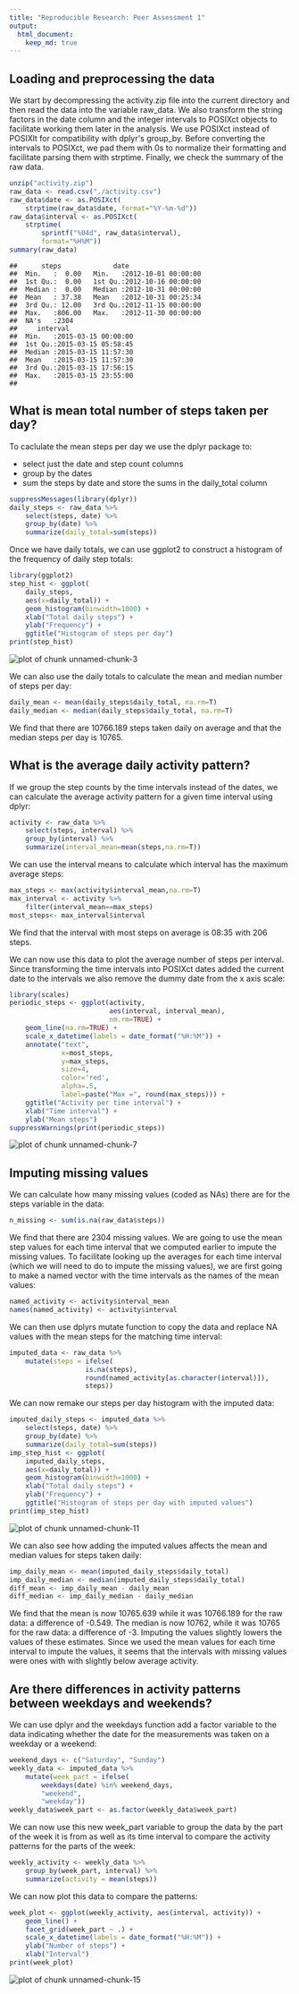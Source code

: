 ```yaml
---
title: "Reproducible Research: Peer Assessment 1"
output: 
  html_document:
    keep_md: true
---
```


## Loading and preprocessing the data

We start by decompressing the activity.zip file into the current directory and then read the data into the variable raw_data. We also transform the string factors in the date column and the integer intervals to POSIXct objects to facilitate working them later in the analysis. We use POSIXct instead of POSIXlt for compatibility with dplyr's group_by. Before converting the intervals to POSIXct, we pad them with 0s to normalize their formatting and facilitate parsing them with strptime. Finally, we check the summary of the raw data.

```r
unzip("activity.zip")
raw_data <- read.csv("./activity.csv")
raw_data$date <- as.POSIXct(
    strptime(raw_data$date, format="%Y-%m-%d"))
raw_data$interval <- as.POSIXct(
    strptime(
        sprintf("%04d", raw_data$interval),
        format="%H%M"))
summary(raw_data)
```

```
##      steps             date                    
##  Min.   :  0.00   Min.   :2012-10-01 00:00:00  
##  1st Qu.:  0.00   1st Qu.:2012-10-16 00:00:00  
##  Median :  0.00   Median :2012-10-31 00:00:00  
##  Mean   : 37.38   Mean   :2012-10-31 00:25:34  
##  3rd Qu.: 12.00   3rd Qu.:2012-11-15 00:00:00  
##  Max.   :806.00   Max.   :2012-11-30 00:00:00  
##  NA's   :2304                                  
##     interval                  
##  Min.   :2015-03-15 00:00:00  
##  1st Qu.:2015-03-15 05:58:45  
##  Median :2015-03-15 11:57:30  
##  Mean   :2015-03-15 11:57:30  
##  3rd Qu.:2015-03-15 17:56:15  
##  Max.   :2015-03-15 23:55:00  
## 
```

## What is mean total number of steps taken per day?

To caclulate the mean steps per day we use the dplyr package to:     
- select just the date and step count columns  
- group by the dates  
- sum the steps by date and store the sums in the daily_total column  

```r
suppressMessages(library(dplyr))
daily_steps <- raw_data %>%
    select(steps, date) %>%
    group_by(date) %>%
    summarize(daily_total=sum(steps))
```

Once we have daily totals, we can use ggplot2 to construct a histogram of the frequency of daily step totals:

```r
library(ggplot2)
step_hist <- ggplot(
    daily_steps,
    aes(x=daily_total)) +
    geom_histogram(binwidth=1000) +
    xlab("Total daily steps") +
    ylab("Frequency") +
    ggtitle("Histogram of steps per day")
print(step_hist)
```

![plot of chunk unnamed-chunk-3](figure/unnamed-chunk-3-1.png) 

We can also use the daily totals to calculate the mean and median number of steps per day:

```r
daily_mean <- mean(daily_steps$daily_total, na.rm=T)
daily_median <- median(daily_steps$daily_total, na.rm=T)
```

We find that there are 10766.189 steps taken daily on average and that the median steps per day is 10765.

## What is the average daily activity pattern?

If we group the step counts by the time intervals instead of the dates, we can calculate the average activity pattern for a given time interval using dplyr:

```r
activity <- raw_data %>%
    select(steps, interval) %>%
    group_by(interval) %>%
    summarize(interval_mean=mean(steps,na.rm=T))
```

We can use the interval means to calculate which interval has the maximum average steps:

```r
max_steps <- max(activity$interval_mean,na.rm=T)
max_interval <- activity %>%
    filter(interval_mean==max_steps)
most_steps<- max_interval$interval
```

We find that the interval with most steps on average is 08:35 with 206 steps.
  
We can now use this data to plot the average number of steps per interval. Since transforming the time intervals into POSIXct dates added the current date to the intervals we also remove the dummy date from the x axis scale:

```r
library(scales)
periodic_steps <- ggplot(activity, 
                         aes(interval, interval_mean),
                         nm.rm=TRUE) +
    geom_line(na.rm=TRUE) +
    scale_x_datetime(labels = date_format("%H:%M")) +
    annotate("text",
             x=most_steps,
             y=max_steps,
             size=4,
             color='red',
             alpha=.5,
             label=paste("Max =", round(max_steps))) +
    ggtitle("Activity per time interval") +
    xlab("Time interval") +
    ylab("Mean steps")
suppressWarnings(print(periodic_steps))
```

![plot of chunk unnamed-chunk-7](figure/unnamed-chunk-7-1.png) 

## Imputing missing values
We can calculate how many missing values (coded as NAs) there are for the steps variable in the data:

```r
n_missing <- sum(is.na(raw_data$steps))
```

We find that there are 2304 missing values. We are going to use the mean step values for each time interval that we computed earlier to impute the missing values. To facilitate looking up the averages for each time interval (which we will need to do to impute the missing values), we are first going to make a named vector with the time intervals as the names of the mean values:

```r
named_activity <- activity$interval_mean
names(named_activity) <- activity$interval
```

We can then use dplyrs mutate function to copy the data and replace NA values with the mean steps for the matching time interval:

```r
imputed_data <- raw_data %>%
    mutate(steps = ifelse(
                   is.na(steps),
                   round(named_activity[as.character(interval)]),
                   steps))
```

We can now remake our steps per day histogram with the imputed data:

```r
imputed_daily_steps <- imputed_data %>%
    select(steps, date) %>%
    group_by(date) %>%
    summarize(daily_total=sum(steps))
imp_step_hist <- ggplot(
    imputed_daily_steps,
    aes(x=daily_total)) +
    geom_histogram(binwidth=1000) +
    xlab("Total daily steps") +
    ylab("Frequency") +
    ggtitle("Histogram of steps per day with imputed values")
print(imp_step_hist)
```

![plot of chunk unnamed-chunk-11](figure/unnamed-chunk-11-1.png) 

We can also see how adding the imputed values affects the mean and median values for steps taken daily:

```r
imp_daily_mean <- mean(imputed_daily_steps$daily_total)
imp_daily_median <- median(imputed_daily_steps$daily_total)
diff_mean <- imp_daily_mean - daily_mean
diff_median <- imp_daily_median - daily_median
```

We find that the mean is now 10765.639 while it was 10766.189 for the raw data: a difference of -0.549. The median is now 10762, while it was 10765 for the raw data: a difference of -3. Imputing the values slightly lowers the values of these estimates. Since we used the mean values for each time interval to impute the values, it seems that the intervals with missing values were ones with with slightly below average activity.

## Are there differences in activity patterns between weekdays and weekends?

We can use dplyr and the weekdays function add a factor variable to the data indicating whether the date for the measurements was taken on a weekday or a weekend:

```r
weekend_days <- c("Saturday", "Sunday")
weekly_data <- imputed_data %>%
    mutate(week_part = ifelse(
        weekdays(date) %in% weekend_days,
        "weekend",
        "weekday"))
weekly_data$week_part <- as.factor(weekly_data$week_part)
```

We can now use this new week_part variable to group the data by the part of the week it is from as well as its time interval to compare the activity patterns for the parts of the week:

```r
weekly_activity <- weekly_data %>%
    group_by(week_part, interval) %>%
    summarize(activity = mean(steps))
```

We can now plot this data to compare the patterns:

```r
week_plot <- ggplot(weekly_activity, aes(interval, activity)) +
    geom_line() +
    facet_grid(week_part ~ .) +
    scale_x_datetime(labels = date_format("%H:%M")) +
    ylab("Number of steps") +
    xlab("Interval")
print(week_plot)
```

![plot of chunk unnamed-chunk-15](figure/unnamed-chunk-15-1.png) 
